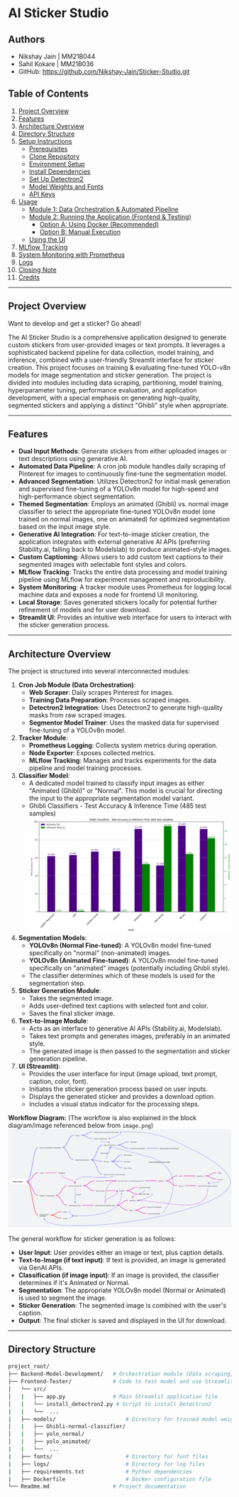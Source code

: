 # AI Sticker Studio

## Authors
- Nikshay Jain | MM21B044
- Sahil Kokare | MM21B036
- GitHub: https://github.com/Nikshay-Jain/Sticker-Studio.git

## Table of Contents
1.  [Project Overview](#project-overview)
2.  [Features](#features)
3.  [Architecture Overview](#architecture-overview)
4.  [Directory Structure](#directory-structure)
5.  [Setup Instructions](#setup-instructions)
    - [Prerequisites](#prerequisites)
    - [Clone Repository](#clone-repository)
    - [Environment Setup](#environment-setup)
    - [Install Dependencies](#install-dependencies)
    - [Set Up Detectron2](#set-up-detectron2)
    - [Model Weights and Fonts](#model-weights-and-fonts)
    - [API Keys](#api-keys)
6.  [Usage](#usage)
    - [Module 1: Data Orchestration & Automated Pipeline](#module-1-data-orchestration--automated-pipeline)
    - [Module 2: Running the Application (Frontend & Testing)](#module-2-running-the-application-frontend--testing)
        - [Option A: Using Docker (Recommended)](#option-a-using-docker-recommended)
        - [Option B: Manual Execution](#option-b-manual-execution)
    - [Using the UI](#using-the-ui)
7.  [MLflow Tracking](#mlflow-tracking)
8.  [System Monitoring with Prometheus](#system-monitoring-with-prometheus)
9.  [Logs](#logs)
10. [Closing Note](#closing-note)
11. [Credits](#credits)

---

## Project Overview

Want to develop and get a sticker? Go ahead!

The AI Sticker Studio is a comprehensive application designed to generate custom stickers from user-provided images or text prompts. It leverages a sophisticated backend pipeline for data collection, model training, and inference, combined with a user-friendly Streamlit interface for sticker creation. This project focuses on training & evaluating fine-tuned YOLO-v8n models for image segmentation and sticker generation. The project is divided into modules including data scraping, partitioning, model training, hyperparameter tuning, performance evaluation, and application development, with a special emphasis on generating high-quality, segmented stickers and applying a distinct "Ghibli" style when appropriate.

---

## Features

* **Dual Input Methods**: Generate stickers from either uploaded images or text descriptions using generative AI.
* **Automated Data Pipeline**: A cron job module handles daily scraping of Pinterest for images to continuously fine-tune the segmentation model.
* **Advanced Segmentation**: Utilizes Detectron2 for initial mask generation and supervised fine-tuning of a YOLOv8n model for high-speed and high-performance object segmentation.
* **Themed Segmentation**: Employs an animated (Ghibli) vs. normal image classifier to select the appropriate fine-tuned YOLOv8n model (one trained on normal images, one on animated) for optimized segmentation based on the input image style.
* **Generative AI Integration**: For text-to-image sticker creation, the application integrates with external generative AI APIs (preferring Stability.ai, falling back to Modelslab) to produce animated-style images.
* **Custom Captioning**: Allows users to add custom text captions to their segmented images with selectable font styles and colors.
* **MLflow Tracking**: Tracks the entire data processing and model training pipeline using MLflow for experiment management and reproducibility.
* **System Monitoring**: A tracker module uses Prometheus for logging local machine data and exposes a node for frontend UI monitoring.
* **Local Storage**: Saves generated stickers locally for potential further refinement of models and for user download.
* **Streamlit UI**: Provides an intuitive web interface for users to interact with the sticker generation process.

---

## Architecture Overview

The project is structured into several interconnected modules:

1.  **Cron Job Module (Data Orchestration)**:
    * **Web Scraper**: Daily scrapes Pinterest for images.
    * **Training Data Preparation**: Processes scraped images.
    * **Detectron2 Integration**: Uses Detectron2 to generate high-quality masks from raw scraped images.
    * **Segmentor Model Trainer**: Uses the masked data for supervised fine-tuning of a YOLOv8n model.
2.  **Tracker Module**:
    * **Prometheus Logging**: Collects system metrics during operation.
    * **Node Exporter**: Exposes collected metrics.
    * **MLflow Tracking**: Manages and tracks experiments for the data pipeline and model training processes.
3.  **Classifier Model**:
    * A dedicated model trained to classify input images as either "Animated (Ghibli)" or "Normal". This model is crucial for directing the input to the appropriate segmentation model variant.
    * Ghibli Classifiers - Test Accuracy & Inference Time (485 test samples)
        ![Ghibli Classifiers Test Accuracy & Inference Time](Ghibli_classifier_performance.png)
4.  **Segmentation Models**:
    * **YOLOv8n (Normal Fine-tuned)**: A YOLOv8n model fine-tuned specifically on "normal" (non-animated) images.
    * **YOLOv8n (Animated Fine-tuned)**: A YOLOv8n model fine-tuned specifically on "animated" images (potentially including Ghibli style).
    * The classifier determines which of these models is used for the segmentation step.
5.  **Sticker Generation Module**:
    * Takes the segmented image.
    * Adds user-defined text captions with selected font and color.
    * Saves the final sticker image.
6.  **Text-to-Image Module**:
    * Acts as an interface to generative AI APIs (Stability.ai, Modelslab).
    * Takes text prompts and generates images, preferably in an animated style.
    * The generated image is then passed to the segmentation and sticker generation pipeline.
7.  **UI (Streamlit)**:
    * Provides the user interface for input (image upload, text prompt, caption, color, font).
    * Initiates the sticker generation process based on user inputs.
    * Displays the generated sticker and provides a download option.
    * Includes a visual status indicator for the processing steps.

**Workflow Diagram:**
(The workflow is also explained in the block diagram/image referenced below from `image.png`)
![alt text](image.png)

The general workflow for sticker generation is as follows:
* **User Input**: User provides either an image or text, plus caption details.
* **Text-to-Image (if text input)**: If text is provided, an image is generated via GenAI APIs.
* **Classification (if image input)**: If an image is provided, the classifier determines if it's Animated or Normal.
* **Segmentation**: The appropriate YOLOv8n model (Normal or Animated) is used to segment the image.
* **Sticker Generation**: The segmented image is combined with the user's caption.
* **Output**: The final sticker is saved and displayed in the UI for download.

---

## Directory Structure

```bash
project_root/
├── Backend-Model-Development/   # Orchestration module (Data scraping, model training)
├── Frontend-Tester/             # Code to test model and use Streamlit app
│   └── src/
│   |   ├── app.py               # Main Streamlit application file
│   |   └── install_detectron2.py # Script to install Detectron2
|   |   └──  ...
|   ├── models/                      # Directory for trained model weights
│   |   ├── Ghibli-normal-classifier/
│   |   ├── yolo_normal/
│   |   ├── yolo_animated/
|   |   └──  ...
|   ├── fonts/                       # Directory for font files
|   ├── logs/                        # Directory for log files
|   ├── requirements.txt             # Python dependencies
|   ├── Dockerfile                   # Docker configuration file
└── Readme.md                    # Project documentation